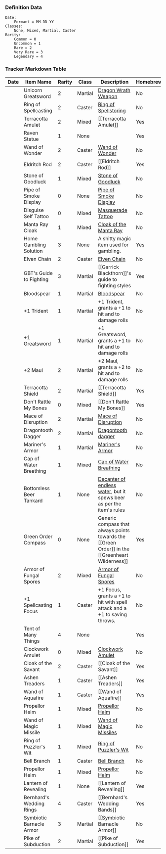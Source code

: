 ### Definition Data
```
Date:
	Formant = MM-DD-YY
Classes:
	None, Mixed, Martial, Caster
Rarity:
	Common = 0
	Uncommon = 1
	Rare = 2 
	Very Rare = 3
	Legendary = 4
```

### Tracker Markdown Table

| **Date** | **Item Name**            | **Rarity** | Class   | **Description**                                                                                                                                     | Homebrew |
| -------- | ------------------------ | ---------- | ------- | --------------------------------------------------------------------------------------------------------------------------------------------------- | -------- |
|          | Unicorn Greatsword       | 2          | Martial | [Dragon Wrath Weapon](https://dnd5e.wikidot.com/wondrous-items:dragons-wrath-weapon)                                                                | No       |
|          | Ring of Spellcasting     | 2          | Caster  | [Ring of Spellstoring](https://www.dndbeyond.com/magic-items/4730-ring-of-spell-storing)                                                            | No       |
|          | Terracotta Amulet        | 2          | Mixed   | [[Terracotta Amulet]]                                                                                                                               | Yes      |
|          | Raven Statue             | 1          | None    |                                                                                                                                                     | Yes      |
|          | Wand of Wonder           | 2          | Caster  | [Wand of Wonder](https://roll20.net/compendium/dnd5e/Wand%20of%20Wonder#content)                                                                    | No       |
|          | Eldritch Rod             | 2          | Caster  | [[Eldritch Rod]]                                                                                                                                    | Yes      |
|          | Stone of Goodluck        | 1          | Mixed   | [Stone of Goodluck](https://dnd5e.wikidot.com/wondrous-items:luckstone)                                                                             | No       |
|          | Pipe of Smoke Display    | 0          | None    | [Pipe of Smoke Display](https://dnd5e.wikidot.com/wondrous-items:pipe-of-smoke-monsters)                                                            | No       |
|          | Disguise Self Tattoo     | 0          | Mixed   | [Masquerade Tattoo](https://dnd5e.wikidot.com/wondrous-items:masquerade-tattoo)                                                                     | No       |
|          | Manta Ray Cloak          | 1          | Mixed   | [Cloak of the Manta Ray](https://dnd5e.wikidot.com/wondrous-items:cloak-of-the-manta-ray)                                                           | No       |
|          | Home Gambling Solution   | 3          | None    | A shitty magic item used for gambling.                                                                                                              | Yes      |
|          | Elven Chain              | 2          | Caster  | [Elven Chain](https://roll20.net/compendium/dnd5e/Elven%20Chain)                                                                                    | No       |
|          | GBT's Guide to Fighting  | 3          | Martial | [[Garrick Blackthorn]]'s guide to fighting styles                                                                                                   | Yes      |
|          | Bloodspear               | 1          | Martial | [Bloodspear](https://dnd5e.wikidot.com/wondrous-items:blood-spear)                                                                                  | No       |
|          | +1 Trident               | 1          | Martial | +1 Trident, grants a +1 to hit and to damage rolls                                                                                                  | No       |
|          | +1 Greatsword            | 1          | Martial | +1 Greatsword, grants a +1 to hit and to damage rolls                                                                                               | No       |
|          | +2 Maul                  | 2          | Martial | +2 Maul, grants a +2 to hit and to damage rolls                                                                                                     | No       |
|          | Terracotta Shield        | 2          | Martial | [[Terracotta Shield]]                                                                                                                               | Yes      |
|          | Don't Rattle My Bones    | 0          | Mixed   | [[Don't Rattle My Bones]]                                                                                                                           | Yes      |
|          | Mace of Disruption       | 2          | Martial | [Mace of Disruption](https://roll20.net/compendium/dnd5e/Mace%20of%20Disruption)                                                                    | No       |
|          | Dragontooth Dagger       | 2          | Martial | [Dragontooth dagger](https://dnd5e.wikidot.com/wondrous-items:dragontooth-dagger)                                                                   | No       |
|          | Mariner's Armor          | 1          | Martial | [Mariner's Armor](https://dnd5e.wikidot.com/wondrous-items:mariners-armor)                                                                          | No       |
|          | Cap of Water Breathing   | 1          | Mixed   | [Cap of Water Breathing](https://dnd5e.wikidot.com/wondrous-items:cap-of-water-breathing)                                                           | No       |
|          | Bottomless Beer Tankard  | 1          | None    | [Decanter of endless water](https://roll20.net/compendium/dnd5e/Decanter%20of%20Endless%20Water#content), but it spews beer as per the item's rules | No       |
|          | Green Order Compass      | 0          | None    | Generic compass that always points towards the [[Green Order]] in the [[Greenheart Wilderness]]                                                     | Yes      |
|          | Armor of Fungal Spores   | 2          | Mixed   | [Armor of Fungal Spores](https://dnd5e.wikidot.com/wondrous-items:armor-of-fungal-spores)                                                           | No       |
|          | +1 Spellcasting Focus    | 1          | Caster  | +1 Focus, grants a +1 to hit with spell attack and a +1 to saving throws.                                                                           | No       |
|          | Tent of Many Things      | 4          | None    |                                                                                                                                                     | Yes      |
|          | Clockwork Amulet         | 0          | Mixed   | [Clockwork Amulet](https://dnd5e.wikidot.com/wondrous-items:clockwork-amulet)                                                                       | No       |
|          | Cloak of the Savant      | 2          | Caster  | [[Cloak of the Savant]]                                                                                                                             | Yes      |
|          | Ashen Treaders           | 1          | Caster  | [[Ashen Treaders]]                                                                                                                                  | Yes      |
|          | Wand of Aquafire         | 1          | Caster  | [[Wand of Aquafire]]                                                                                                                                | Yes      |
|          | Propellor Helm           | 1          | Mixed   | [Propellor Helm](https://dnd5e.wikidot.com/wondrous-items:propeller-helm)                                                                           | No       |
|          | Wand of Magic Missile    | 1          | Mixed   | [Wand of Magic Missiles](https://dnd5e.wikidot.com/wondrous-items:wand-of-magic-missiles)                                                           | No       |
|          | Ring of Puzzler's Wit    | 1          | Mixed   | [Ring of Puzzler's Wit](https://dnd5e.wikidot.com/wondrous-items:ring-of-puzzlers-wit)                                                              | No       |
|          | Bell Branch              | 1          | Caster  | [Bell Branch](https://dnd5e.wikidot.com/wondrous-items:bell-branch)                                                                                 | No       |
|          | Propellor Helm           | 1          | Mixed   | [Propellor Helm](https://dnd5e.wikidot.com/wondrous-items:propeller-helm)                                                                           | No       |
|          | Lantern of Revealing     | 1          | None    | [[Lantern of Revealing]]                                                                                                                            | Yes      |
|          | Bernhard's Wedding Rings | 4          | Caster  | [[Bernhard's Wedding Bands]]                                                                                                                        | Yes      |
|          | Symbiotic Barnacle Armor | 3          | Martial | [[Symbiotic Barnacle Armor]]                                                                                                                        | No       |
|          | Pike of Subduction       | 2          | Martial | [[Pike of Subduction]]                                                                                                                              | Yes      |
